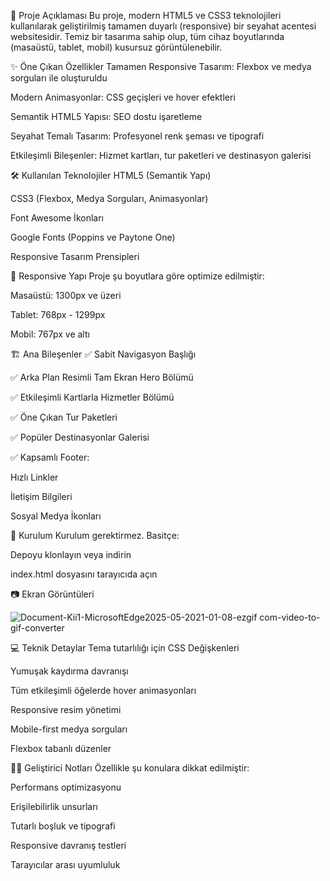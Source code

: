 
📌 Proje Açıklaması
Bu proje, modern HTML5 ve CSS3 teknolojileri kullanılarak geliştirilmiş tamamen duyarlı (responsive) bir seyahat acentesi websitesidir. Temiz bir tasarıma sahip olup, tüm cihaz boyutlarında (masaüstü, tablet, mobil) kusursuz görüntülenebilir.

✨ Öne Çıkan Özellikler
Tamamen Responsive Tasarım: Flexbox ve medya sorguları ile oluşturuldu

Modern Animasyonlar: CSS geçişleri ve hover efektleri

Semantik HTML5 Yapısı: SEO dostu işaretleme

Seyahat Temalı Tasarım: Profesyonel renk şeması ve tipografi

Etkileşimli Bileşenler: Hizmet kartları, tur paketleri ve destinasyon galerisi

🛠 Kullanılan Teknolojiler
HTML5 (Semantik Yapı)

CSS3 (Flexbox, Medya Sorguları, Animasyonlar)

Font Awesome İkonları

Google Fonts (Poppins ve Paytone One)

Responsive Tasarım Prensipleri

📱 Responsive Yapı
Proje şu boyutlara göre optimize edilmiştir:

Masaüstü: 1300px ve üzeri

Tablet: 768px - 1299px

Mobil: 767px ve altı

🏗️ Ana Bileşenler
✅ Sabit Navigasyon Başlığı

✅ Arka Plan Resimli Tam Ekran Hero Bölümü

✅ Etkileşimli Kartlarla Hizmetler Bölümü

✅ Öne Çıkan Tur Paketleri

✅ Popüler Destinasyonlar Galerisi

✅ Kapsamlı Footer:

Hızlı Linkler

İletişim Bilgileri

Sosyal Medya İkonları

🚀 Kurulum
Kurulum gerektirmez. Basitçe:

Depoyu klonlayın veya indirin

index.html dosyasını tarayıcıda açın

📷 Ekran Görüntüleri


![Document-Kii1-MicrosoftEdge2025-05-2021-01-08-ezgif com-video-to-gif-converter](https://github.com/user-attachments/assets/0581dbcb-c623-4279-95b9-152381c288be)



💻 Teknik Detaylar
Tema tutarlılığı için CSS Değişkenleri

Yumuşak kaydırma davranışı

Tüm etkileşimli öğelerde hover animasyonları

Responsive resim yönetimi

Mobile-first medya sorguları

Flexbox tabanlı düzenler

👨‍💻 Geliştirici Notları
Özellikle şu konulara dikkat edilmiştir:

Performans optimizasyonu

Erişilebilirlik unsurları

Tutarlı boşluk ve tipografi

Responsive davranış testleri

Tarayıcılar arası uyumluluk
